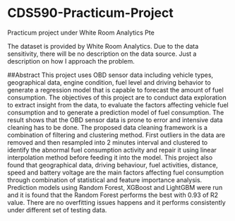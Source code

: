 # CDS590-Practicum-Project
Practicum project under White Room Analytics Pte

The dataset is provided by White Room Analytics. Due to the data sensitivity, there will be no description on the data source. Just a description on how I approach the problem. 

##Abstract 
This project uses OBD sensor data including vehicle types, geographical data, engine condition, fuel level and driving behavior to generate a regression model that is capable to forecast the amount of fuel consumption. The objectives of this project are to conduct data exploration to extract insight from the data, to evaluate the factors affecting vehicle fuel consumption and to generate a prediction model of fuel consumption. The result shows that the OBD sensor data is prone to error and intensive data cleaning has to be done. The proposed data cleaning framework is a combination of filtering and clustering method. First outliers in the data are removed and then resampled into 2 minutes interval and clustered to identify the abnormal fuel consumption activity and repair it using linear interpolation method before feeding it into the model. This project also found that geographical data, driving behaviour, fuel activities, distance, speed and battery voltage are the main factors affecting fuel consumption through combination of statistical and feature importance analysis. Prediction models using Random Forest, XGBoost and LightGBM were run and it is found that the Random Forest performs the best with 0.93 of R2 value. There are no overfitting issues happens and it performs consistently under different set of testing data. 

